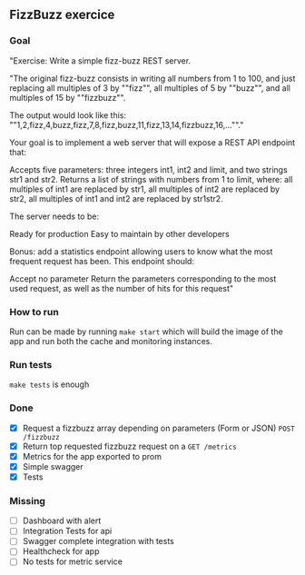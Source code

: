 ## FizzBuzz exercice 

### Goal

"Exercise: Write a simple fizz-buzz REST server.

"The original fizz-buzz consists in writing all numbers from 1 to 100, and just replacing all multiples of 3 by ""fizz"", all multiples of 5 by ""buzz"", and all multiples of 15 by ""fizzbuzz"".

The output would look like this: ""1,2,fizz,4,buzz,fizz,7,8,fizz,buzz,11,fizz,13,14,fizzbuzz,16,...""."

Your goal is to implement a web server that will expose a REST API endpoint that:

Accepts five parameters: three integers int1, int2 and limit, and two strings str1 and str2.
Returns a list of strings with numbers from 1 to limit, where: all multiples of int1 are replaced by str1, all multiples of int2 are replaced by str2, all multiples of int1 and int2 are replaced by str1str2.

The server needs to be:

Ready for production
Easy to maintain by other developers


Bonus: add a statistics endpoint allowing users to know what the most frequent request has been. This endpoint should:

Accept no parameter
Return the parameters corresponding to the most used request, as well as the number of hits for this request"

### How to run 

Run can be made by running `make start` which will build the image of the app and run both the cache and monitoring instances.

### Run tests 

`make tests` is enough 

### Done 
- [X] Request a fizzbuzz array depending on parameters (Form or JSON) `POST /fizzbuzz`
- [X] Return top requested fizzbuzz request on a `GET /metrics` 
- [X] Metrics for the app exported to prom
- [X] Simple swagger 
- [X] Tests

### Missing
- [ ] Dashboard with alert
- [ ] Integration Tests for api
- [ ] Swagger complete integration with tests
- [ ] Healthcheck for app 
- [ ] No tests for metric service
